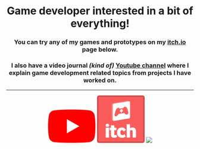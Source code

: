 <div align="center">
   <h1> <b>Game developer</b> interested in a bit of everything!</h1>

   <div align="center">
      <h3>You can try any of my games and prototypes on my <a href="https://tycro-games.itch.io/">itch.io</a> page below.</h3>
      <h3>I also have a video journal <em>(kind of)</em> <a href="https://www.youtube.com/@tycro_games">Youtube channel</a> where I explain game development related topics from projects I have worked on.</h3>
   </div>
   <hr/>

   <!--Social images !-->
   <div align="center" >
      <a href="https://www.youtube.com/@tycro_games"><img src="assets\youtube_social_icon_red.png" alt="My YouTube Channel"/></a>
      <a href="https://tycro-games.itch.io/"><img src="assets\app-icon.png" alt="My itch.io page" width="128"/></a>
      <img  src="https://github-readme-stats.vercel.app/api?username=OneBogdan01&show_icons=true&theme=dark"/>
   
  
</div>
